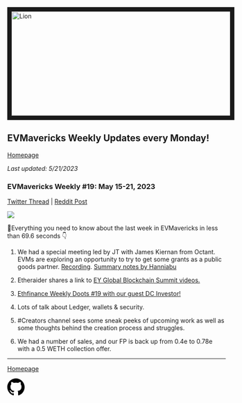 <meta name="viewport" content="width=device-width,initial-scale=1">
<link rel="stylesheet" href="https://etheralpha.github.io/readme-themes/deep-blue.css">
    
<a href="https://looksrare.org/collections/0x7dDAA898D33D7aB252Ea5F89f96717c47B2fEE6e#items" target="_blank">
    <svg height="40" width="40" aria-hidden="true" viewBox="0 0 16 16" version="1.1" width="32" data-view-component="true" class="octicon octicon-mark-github v-align-left">
      <img src="https://i.imgur.com/XnxhIpb.png" 
alt="Lion" width="640" height="240" border=10" />
</a>    
                                            
                                             
## EVMavericks Weekly Updates every Monday!
[Homepage](https://evmavericks-weekly.netlify.app)

*Last updated: 5/21/2023*
                                        
### EVMavericks Weekly #19: May 15-21, 2023
                                              
[Twitter Thread](https://twitter.com/696_eth/status/1660873268239400962) | [Reddit Post](https://www.reddit.com/r/ethfinance/comments/13ogyzj/daily_general_discussion_may_22_2023/jl4cop3/)
                                              
![](https://i.imgur.com/Bdzapow.png)
                                            
🦁Everything you need to know about the last week in EVMavericks in less than 69.6 seconds 👇

1. We had a special meeting led by JT with James Kiernan from Octant. EVMs are exploring an opportunity to try to get some grants as a public goods partner. [Recording](https://www.youtube.com/watch?v=oxgHDoDGAzU&ab_channel=EVMavericks-Ethfinance). [Summary notes by Hanniabu](https://i.imgur.com/YDzoXqs.png)

2. Etheraider shares a link to [EY Global Blockchain Summit videos.](https://eyblockchainsummit.virtualeventsite.com/day-2-supply-chain-and-environmental-social-governance-esg/)

3. [Ethfinance Weekly Doots #19 with our guest DC Investor!](https://www.youtube.com/watch?v=yo0Mh4TLDXk&t=4828s&ab_channel=EVMavericks-Ethfinance)

4. Lots of talk about Ledger, wallets & security.

5. #Creators channel sees some sneak peeks of upcoming work as well as some thoughts behind the creation process and struggles.

6. We had a number of sales, and our FP is back up from 0.4e to 0.78e with a 0.5 WETH collection offer.
---
                                              
[Homepage](https://evmavericks-weekly.netlify.app)

    
<a id="github-link" href="https://github.com/etheralpha/evm-updates/" target="_blank">
  <svg height="40" width="40" aria-hidden="true" viewBox="0 0 16 16" version="1.1" width="32" data-view-component="true" class="octicon octicon-mark-github v-align-middle">
      <path fill-rule="evenodd" d="M8 0C3.58 0 0 3.58 0 8c0 3.54 2.29 6.53 5.47 7.59.4.07.55-.17.55-.38 0-.19-.01-.82-.01-1.49-2.01.37-2.53-.49-2.69-.94-.09-.23-.48-.94-.82-1.13-.28-.15-.68-.52-.01-.53.63-.01 1.08.58 1.23.82.72 1.21 1.87.87 2.33.66.07-.52.28-.87.51-1.07-1.78-.2-3.64-.89-3.64-3.95 0-.87.31-1.59.82-2.15-.08-.2-.36-1.02.08-2.12 0 0 .67-.21 2.2.82.64-.18 1.32-.27 2-.27.68 0 1.36.09 2 .27 1.53-1.04 2.2-.82 2.2-.82.44 1.1.16 1.92.08 2.12.51.56.82 1.27.82 2.15 0 3.07-1.87 3.75-3.65 3.95.29.25.54.73.54 1.48 0 1.07-.01 1.93-.01 2.2 0 .21.15.46.55.38A8.013 8.013 0 0016 8c0-4.42-3.58-8-8-8z"></path>
  </svg>
</a>



